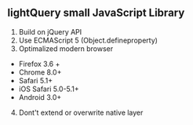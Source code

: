 ## lightQuery small JavaScript Library
1. Build on jQuery API
2. Use ECMAScript 5 (Object.defineproperty)
3. Optimalized modern browser
  * Firefox 3.6 +
  * Chrome 8.0+
  * Safari 5.1+
  * iOS Safari 5.0-5.1+
  * Android 3.0+
4. Dont't extend or overwrite native layer
